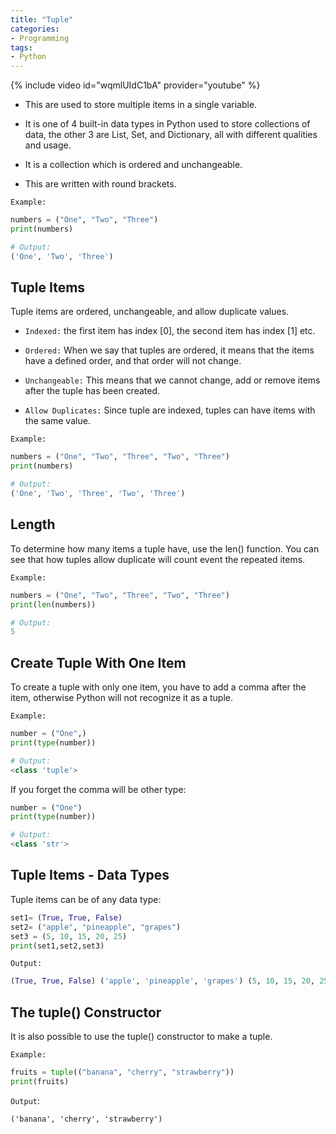 ```yaml
---
title: "Tuple"
categories:
- Programming
tags:
- Python
---
```


{% include video id="wqmlUIdC1bA" provider="youtube" %}

- This are used to store multiple items in a single variable.

- It is one of 4 built-in data types in Python used to store collections of data, the other 3 are List, Set, and Dictionary, all with different qualities and usage.

- It is a collection which is ordered and unchangeable.

- This are written with round brackets.

`Example:`

```python
numbers = ("One", "Two", "Three")
print(numbers)

# Output:
('One', 'Two', 'Three')
```

## Tuple Items

Tuple items are ordered, unchangeable, and allow duplicate values.

- `Indexed:` the first item has index [0], the second item has index [1] etc.
  
- `Ordered:` When we say that tuples are ordered, it means that the items have a defined order, and that order will not change.

- `Unchangeable:` This means that we cannot change, add or remove items after the tuple has been created.

- `Allow Duplicates:`  Since tuple are indexed, tuples can have items with the same value.

`Example:`

```python
numbers = ("One", "Two", "Three", "Two", "Three")
print(numbers)

# Output:
('One', 'Two', 'Three', 'Two', 'Three')
```

## Length

To determine how many items a tuple have, use the len() function. You can see that how tuples allow duplicate will count event the repeated items.

`Example:`

```python
numbers = ("One", "Two", "Three", "Two", "Three")
print(len(numbers))

# Output:
5
```

## Create Tuple With One Item

To create a tuple with only one item, you have to add a comma after the item, otherwise Python will not recognize it as a tuple.

`Example:`

```python
number = ("One",)
print(type(number))

# Output:
<class 'tuple'>
```

If you forget the comma will be other type:

```python
number = ("One")
print(type(number))

# Output:
<class 'str'>
```

## Tuple Items - Data Types

Tuple items can be of any data type:

```python
set1= (True, True, False)
set2= ("apple", "pineapple", "grapes")
set3 = (5, 10, 15, 20, 25)
print(set1,set2,set3)
```

`Output:`

```python
(True, True, False) ('apple', 'pineapple', 'grapes') (5, 10, 15, 20, 25)
```

## The tuple() Constructor

It is also possible to use the tuple() constructor to make a tuple.

`Example:`

```python
fruits = tuple(("banana", "cherry", "strawberry"))
print(fruits)
```

`Output`:

```txt
('banana', 'cherry', 'strawberry')
```

